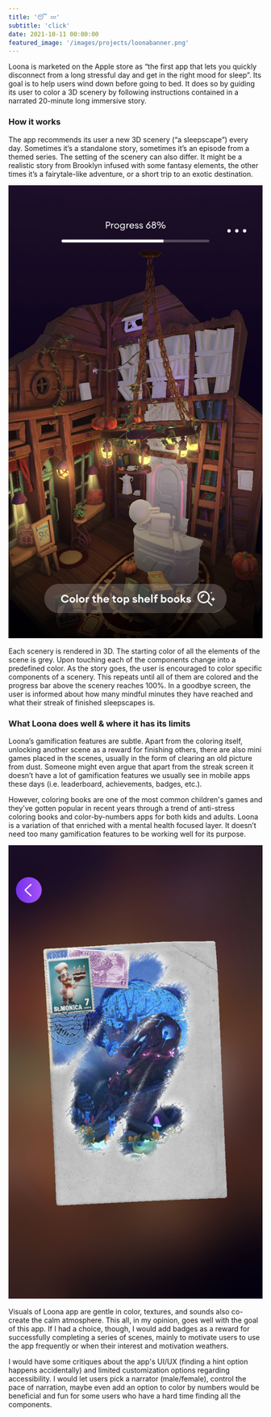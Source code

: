 ```yaml
---
title: '😴 💤'
subtitle: 'click'
date: 2021-10-11 00:00:00
featured_image: '/images/projects/loonabanner.png'
---
```


Loona is marketed on the Apple store as “the first app that lets you quickly disconnect from a long stressful day and get in the right mood for sleep”. Its goal is to help users wind down before going to bed. It does so by guiding its user to color a 3D scenery by following instructions contained in a narrated 20-minute long immersive story.

### How it works
The app recommends its user a new 3D scenery (“a sleepscape”) every day. Sometimes it’s a standalone story, sometimes it’s an episode from a themed series. The setting of the scenery can also differ. It might be a realistic story from Brooklyn infused with some fantasy elements, the other times it’s a fairytale-like adventure, or a short trip to an exotic destination. 

![](/images/projects/loona/loona1.PNG)

Each scenery is rendered in 3D. The starting color of all the elements of the scene is grey. Upon touching each of the components change into a predefined color. As the story goes, the user is encouraged to color specific components of a scenery. This repeats until all of them are colored and the progress bar above the scenery reaches 100%. In a goodbye screen, the user is informed about how many mindful minutes they have reached and what their streak of finished sleepscapes is.

### What Loona does well & where it has its limits
Loona’s gamification features are subtle. Apart from the coloring itself, unlocking another scene as a reward for finishing others, there are also mini games placed in the scenes, usually in the form of clearing an old picture from dust. Someone might even argue that apart from the streak screen it doesn’t have a lot of gamification features we usually see in mobile apps these days (i.e. leaderboard, achievements, badges, etc.).

However, coloring books are one of the most common children's games and they’ve gotten popular in recent years through a trend of anti-stress coloring books and color-by-numbers apps for both kids and adults. Loona is a variation of that enriched with a mental health focused layer. It doesn’t need too many gamification features to be working well for its purpose.

![](/images/projects/loona/loona2.PNG)

Visuals of Loona app are gentle in color, textures, and sounds also co-create the calm atmosphere. This all, in my opinion, goes well with the goal of this app. If I had a choice, though, I would add badges as a reward for successfully completing a series of scenes, mainly to motivate users to use the app frequently or when their interest and motivation weathers.

I would have some critiques about the app's UI/UX (finding a hint option happens accidentally) and limited customization options regarding accessibility. I would let users pick a narrator (male/female), control the pace of narration, maybe even add an option to color by numbers would be beneficial and fun for some users who have a hard time finding all the components.
